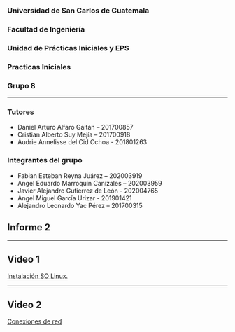 ### Universidad de San Carlos de Guatemala
### Facultad de Ingeniería
### Unidad de Prácticas Iniciales y EPS
### Practicas Iniciales
### Grupo 8
___
### Tutores
- Daniel Arturo Alfaro Gaitán – 201700857
- Cristian Alberto Suy Mejía – 201700918
- Audrie Annelisse del Cid Ochoa - 201801263

### Integrantes del grupo
- Fabian Esteban Reyna Juárez – 202003919
- Angel Eduardo Marroquín Canizales – 202003959
- Javier Alejandro Gutierrez de León - 202004765
- Angel Miguel García Urizar - 201901421
- Alejandro Leonardo Yac Pérez – 201700315

## Informe 2


___
## Video 1
[Instalación SO Linux.](https://drive.google.com/file/d/1IzziJl2AsE50pl8ONgNdEhBazmhDr9qT/view?usp=sharing) 
___

## Video 2 
[Conexiones de red](https://github.com/FabianReyna/Taller1/files/6935137/reporte.pdf)




